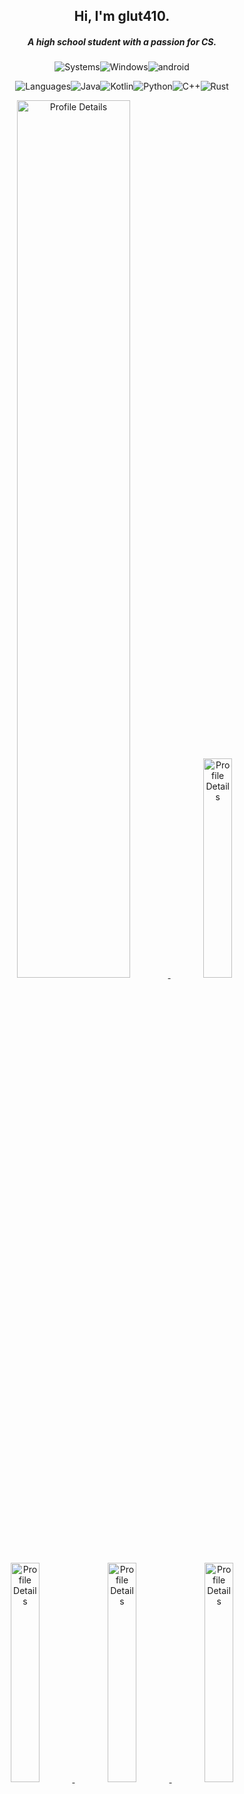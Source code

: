 <h2 align="center">Hi, I'm glut410.</h2>
<em><h5 align="center">A high school student with a passion for CS.</h5></em>

<!-- systems -->
<p align="center">
<img
src="https://shields.io/badge/-systems-black?style=for-the-badge"
alt="Systems"><img
src="https://img.shields.io/badge/Windows-0078D6?style=for-the-badge&logo=windows&logoColor=white"
alt="Windows"/><img
src="https://img.shields.io/badge/Android-3DDC84?style=for-the-badge&logo=android&logoColor=white"
alt="android">
</p>

<!-- languages -->
<p align="center">
<img
src="https://shields.io/badge/-languages-blue?style=for-the-badge"
alt="Languages"><img
src="https://img.shields.io/badge/Java-ED8B00?style=for-the-badge&logo=java&logoColor=white"
alt="Java"><img
src="https://img.shields.io/badge/Kotlin-0095D5?&style=for-the-badge&logo=kotlin&logoColor=white"
alt="Kotlin"><img
src="https://img.shields.io/badge/Python-14354C?style=for-the-badge&logo=python&logoColor=white"
alt="Python"/><img
src="https://img.shields.io/badge/C%2B%2B-00599C?style=for-the-badge&logo=c%2B%2B&logoColor=white"
alt="C++"><img
src="https://img.shields.io/badge/Rust-000000?style=for-the-badge&logo=rust&logoColor=white"
alt="Rust">
</p>

<!-- stats -->
<a href="https://github.com/vn7n24fzkq/github-profile-summary-cards">
<p align="center">
<img width="60%" alt="Profile Details" src="http://github-profile-summary-cards.vercel.app/api/cards/profile-details?username=glut410&theme=nord_dark" />
<img width="30%" alt="Profile Details" src="http://github-profile-summary-cards.vercel.app/api/cards/repos-per-language?username=glut410&theme=nord_dark" />
<img width="30%" alt="Profile Details" src="http://github-profile-summary-cards.vercel.app/api/cards/most-commit-language?username=glut410&theme=nord_dark" />
<img width="30%" alt="Profile Details" src="http://github-profile-summary-cards.vercel.app/api/cards/stats?username=glut410&theme=nord_dark" />
<img width="30%" alt="Profile Details" src="http://github-profile-summary-cards.vercel.app/api/cards/productive-time?username=glut410&theme=nord_dark&utcOffset=8" />
</p>
</a>